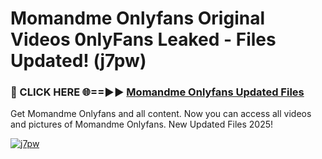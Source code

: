 # Momandme Onlyfans Original Videos 0nlyFans Leaked - Files Updated! (j7pw)

<h3>🔴 CLICK HERE 🌐==►► <a href="https://tinyurl.com/ms9xzufz" rel="nofollow">Momandme Onlyfans Updated Files</a></h3>

Get Momandme Onlyfans and all content. Now you can access all videos and pictures of Momandme Onlyfans. New Updated Files 2025!

[![j7pw](https://i.imgur.com/PQ7UWWw.gif)](https://tinyurl.com/ms9xzufz)
